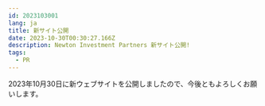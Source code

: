 ```yaml
---
id: 2023103001
lang: ja
title: 新サイト公開
date: 2023-10-30T00:30:27.166Z
description: Newton Investment Partners 新サイト公開!
tags:
  - PR
---
```


2023年10月30日に新ウェブサイトを公開しましたので、今後ともよろしくお願いします。

